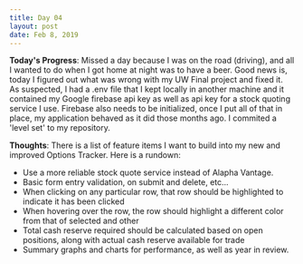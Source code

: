 ```yaml
---
title: Day 04
layout: post
date: Feb 8, 2019
---
```


**Today's Progress**: Missed a day because I was on the road (driving), and all I wanted to do when I got home at night was to have a beer. Good news is, today I figured out what was wrong with my UW Final project and fixed it. As suspected, I had a .env file that I kept locally in another machine and it contained my Google firebase api key as well as api key for a stock quoting service I use. Firebase also needs to be initialized, once I put all of that in place, my application behaved as it did those months ago. I commited a 'level set' to my repository. 

**Thoughts**: There is a list of feature items I want to build into my new and improved Options Tracker. Here is a rundown: 

* Use a more reliable stock quote service instead of Alapha Vantage. 
* Basic form entry validation, on submit and delete, etc...
* When clicking on any particular row, that row should be highlighted to indicate it has been clicked
* When hovering over the row, the row should highlight a different color from that of selected and other
* Total cash reserve required should be calculated based on open positions, along with actual cash reserve available for trade
* Summary graphs and charts for performance, as well as year in review. 


